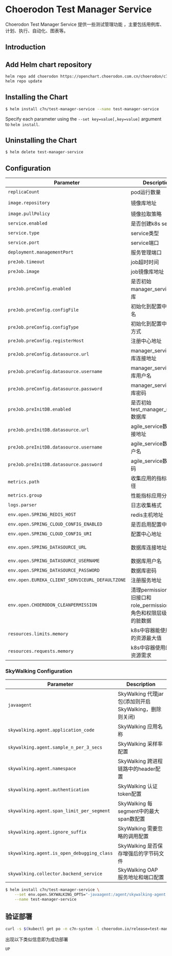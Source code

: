 # Choerodon Test Manager Service
Choerodon Test Manager Service 提供一些测试管理功能 ，主要包括用例库、计划、执行、自动化、图表等。
                              
## Introduction

## Add Helm chart repository

``` bash    
helm repo add choerodon https://openchart.choerodon.com.cn/choerodon/c7n
helm repo update
```

## Installing the Chart

```bash
$ helm install c7n/test-manager-service --name test-manager-service
```

Specify each parameter using the `--set key=value[,key=value]` argument to `helm install`.

## Uninstalling the Chart

```bash
$ helm delete test-manager-service
```

## Configuration

Parameter | Description	| Default
--- |  ---  |  ---  
`replicaCount` | pod运行数量 | `1`
`image.repository` | 镜像库地址 | `registry.cn-hangzhou.aliyuncs.com/choerodon-test-manager/test-manager-service`
`image.pullPolicy` | 镜像拉取策略 | `IfNotPresent`
`service.enabled` | 是否创建k8s service | `false`
`service.type` | service类型 | `ClusterIP`
`service.port` | service端口 | `8093`
`deployment.managementPort` | 服务管理端口 | `8094`
`preJob.timeout` | job超时时间 | `300`
`preJob.image` | job镜像库地址 | `registry.cn-hangzhou.aliyuncs.com/choerodon-tools/dbtool:0.6.4`
`preJob.preConfig.enabled`| 是否初始manager_service数据库 | `true`
`preJob.preConfig.configFile` | 初始化到配置中心文件名 | `application.yml`
`preJob.preConfig.configType` | 初始化到配置中心存储方式 | `k8s`
`preJob.preConfig.registerHost` | 注册中心地址 | `http://register-server.c7n-system:8000`
`preJob.preConfig.datasource.url` | manager_service数据库连接地址 | `jdbc:mysql://localhost:3306/manager_service?useUnicode=true&characterEncoding=utf-8&useSSL=false&useSSL=false&useInformationSchema=true&remarks=true`
`preJob.preConfig.datasource.username` | manager_service数据库用户名 | `username`
`preJob.preConfig.datasource.password` | manager_service数据库密码 | `password`
`preJob.preInitDB.enabled` | 是否初始test_manager_service数据库 | `true`
`preJob.preInitDB.datasource.url` | agile_service数据库连接地址 | `jdbc:mysql://localhost:3306/test_manager_service?useUnicode=true&characterEncoding=utf-8&useSSL=false&useSSL=false&useInformationSchema=true&remarks=true`
`preJob.preInitDB.datasource.username` | agile_service数据库用户名 | `username`
`preJob.preInitDB.datasource.password` | agile_service数据库密码 | `password`
`metrics.path` | 收集应用的指标数据路径 | `/actuator/prometheus`
`metrics.group` | 性能指标应用分组 | `spring-boot`
`logs.parser` | 日志收集格式 | `spring-boot`
`env.open.SPRING_REDIS_HOST` | redis主机地址 | `redis.tools.svc`
`env.open.SPRING_CLOUD_CONFIG_ENABLED` | 是否启用配置中心 | `true`
`env.open.SPRING_CLOUD_CONFIG_URI` | 配置中心地址 | `http://register-server.c7n-system:8000`
`env.open.SPRING_DATASOURCE_URL` | 数据库连接地址 | `jdbc:mysql://localhost:3306/test_manager_service?useUnicode=true&characterEncoding=utf-8&useSSL=false&useSSL=false&useInformationSchema=true&remarks=true`
`env.open.SPRING_DATASOURCE_USERNAME` | 数据库用户名 | `username`
`env.open.SPRING_DATASOURCE_PASSWORD` | 数据库密码 | `password`
`env.open.EUREKA_CLIENT_SERVICEURL_DEFAULTZONE` | 注册服务地址 | `http://register-server.c7n-system:8000/eureka/`
`env.open.CHOERODON_CLEANPERMISSION` | 清理permission表中的旧接口和role_permission表中角色和权限层级不匹配的脏数据 | `false`
`resources.limits.memory` | k8s中容器能使用资源的资源最大值 | `1Gi`
`resources.requests.memory` | k8s中容器使用的最小资源需求 | `1Gi`

### SkyWalking Configuration
Parameter | Description
--- |  --- 
`javaagent` | SkyWalking 代理jar包(添加则开启 SkyWalking，删除则关闭)
`skywalking.agent.application_code` | SkyWalking 应用名称
`skywalking.agent.sample_n_per_3_secs` | SkyWalking 采样率配置
`skywalking.agent.namespace` | SkyWalking 跨进程链路中的header配置
`skywalking.agent.authentication` | SkyWalking 认证token配置
`skywalking.agent.span_limit_per_segment` | SkyWalking 每segment中的最大span数配置
`skywalking.agent.ignore_suffix` | SkyWalking 需要忽略的调用配置
`skywalking.agent.is_open_debugging_class` | SkyWalking 是否保存增强后的字节码文件
`skywalking.collector.backend_service` | SkyWalking OAP 服务地址和端口配置

```bash
$ helm install c7n/test-manager-service \
    --set env.open.SKYWALKING_OPTS="-javaagent:/agent/skywalking-agent.jar -Dskywalking.agent.application_code=test-manager-service  -Dskywalking.agent.sample_n_per_3_secs=-1 -Dskywalking.collector.backend_service=oap.skywalking:11800" \
    --name test-manager-service
```

## 验证部署
```bash
curl -s $(kubectl get po -n c7n-system -l choerodon.io/release=test-manager-service -o jsonpath="{.items[0].status.podIP}"):8094/actuator/health | jq -r .status
```
出现以下类似信息即为成功部署

```bash
UP
```